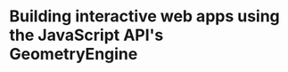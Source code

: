 Building interactive web apps using the JavaScript API's GeometryEngine
=======================================================================
